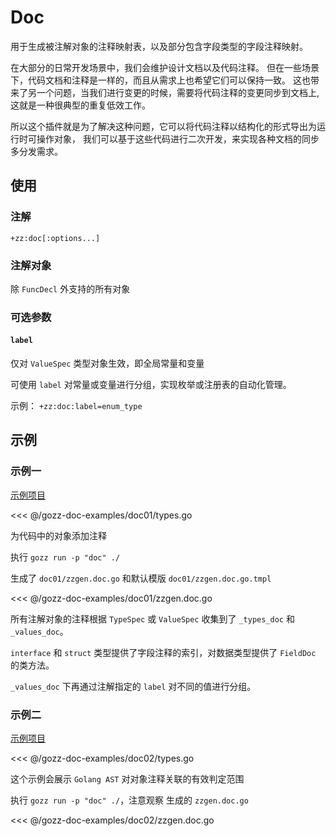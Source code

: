 # Doc

用于生成被注解对象的注释映射表，以及部分包含字段类型的字段注释映射。

在大部分的日常开发场景中，我们会维护设计文档以及代码注释。
但在一些场景下，代码文档和注释是一样的，而且从需求上也希望它们可以保持一致。
这也带来了另一个问题，当我们进行变更的时候，需要将代码注释的变更同步到文档上,
这就是一种很典型的重复低效工作。

所以这个插件就是为了解决这种问题，它可以将代码注释以结构化的形式导出为运行时可操作对象，
我们可以基于这些代码进行二次开发，来实现各种文档的同步多分发需求。

## 使用

### 注解

`+zz:doc[:options...]`

### 注解对象

除 `FuncDecl` 外支持的所有对象

### 可选参数

#### `label`

仅对 `ValueSpec` 类型对象生效，即全局常量和变量

可使用 `label` 对常量或变量进行分组，实现枚举或注册表的自动化管理。

示例： `+zz:doc:label=enum_type`

## 示例

### 示例一

[示例项目](https://github.com/go-zing/gozz-doc-examples/tree/main/doc01)

<<< @/gozz-doc-examples/doc01/types.go

为代码中的对象添加注释

执行 `gozz run -p "doc" ./`

生成了 `doc01/zzgen.doc.go` 和默认模版 `doc01/zzgen.doc.go.tmpl`

<<< @/gozz-doc-examples/doc01/zzgen.doc.go

所有注解对象的注释根据  `TypeSpec` 或 `ValueSpec` 收集到了 `_types_doc` 和 `_values_doc`。

`interface` 和 `struct` 类型提供了字段注释的索引，对数据类型提供了 `FieldDoc` 的类方法。

`_values_doc` 下再通过注解指定的 `label` 对不同的值进行分组。

### 示例二

[示例项目](https://github.com/go-zing/gozz-doc-examples/tree/main/doc02)

<<< @/gozz-doc-examples/doc02/types.go

这个示例会展示 `Golang AST` 对对象注释关联的有效判定范围

执行 `gozz run -p "doc" ./`，注意观察 生成的 `zzgen.doc.go`

<<< @/gozz-doc-examples/doc02/zzgen.doc.go